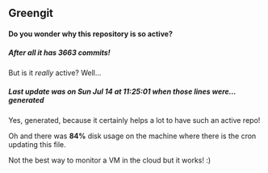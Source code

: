 ## Greengit

#### Do you wonder why this repository is so active?

##### After all it has 3663 commits!

But is it *really* active? Well...

##### Last update was on Sun Jul 14 at 11:25:01 when those lines were... generated

Yes, generated, because it certainly helps a lot to have such an active repo!

Oh and there was **84%** disk usage on the machine
where there is the cron updating this file.

Not the best way to monitor a VM in the cloud but it works! :)
